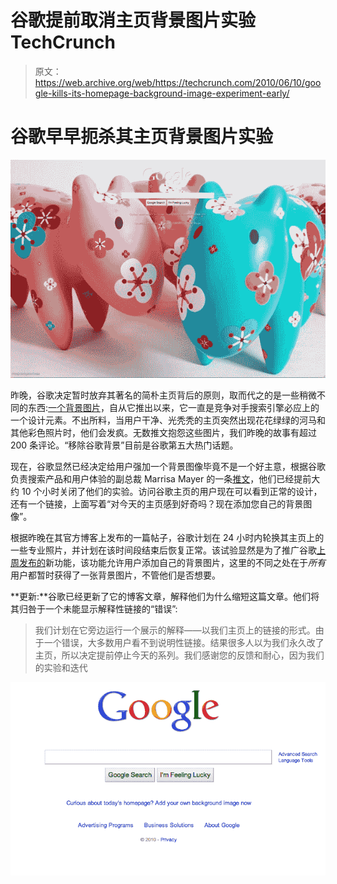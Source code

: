 # 谷歌提前取消主页背景图片实验 TechCrunch

> 原文：<https://web.archive.org/web/https://techcrunch.com/2010/06/10/google-kills-its-homepage-background-image-experiment-early/>

# 谷歌早早扼杀其主页背景图片实验

![](img/511c6cad27e11ba4d4e80ba1bd59dd95.png)

昨晚，谷歌决定暂时放弃其著名的简朴主页背后的原则，取而代之的是一些稍微不同的东西:[一个背景图片](https://web.archive.org/web/20221006115845/https://beta.techcrunch.com/2010/06/09/google-adds-a-background-image-to-its-homepage-by-default-at-least-for-24-hours/)，自从它推出以来，它一直是竞争对手搜索引擎必应上的一个设计元素。不出所料，当用户干净、光秃秃的主页突然出现花花绿绿的河马和其他彩色照片时，他们会发疯。无数推文抱怨这些图片，我们昨晚的故事有超过 200 条评论。“移除谷歌背景”目前是谷歌第五大热门话题。

现在，谷歌显然已经决定给用户强加一个背景图像毕竟不是一个好主意，根据谷歌负责搜索产品和用户体验的副总裁 Marrisa Mayer 的一条[推文](https://web.archive.org/web/20221006115845/http://twitter.com/marissamayer/status/15865817001)，他们已经提前大约 10 个小时关闭了他们的实验。访问谷歌主页的用户现在可以看到正常的设计，还有一个链接，上面写着“对今天的主页感到好奇吗？现在添加您自己的背景图像”。

根据昨晚在其官方博客上发布的一篇帖子，谷歌计划在 24 小时内轮换其主页上的一些专业照片，并计划在该时间段结束后恢复正常。该试验显然是为了推广谷歌[上周发布的](https://web.archive.org/web/20221006115845/https://beta.techcrunch.com/2010/06/02/google-bing-like-backgrounds/)新功能，该功能允许用户添加自己的背景图片，这里的不同之处在于*所有*用户都暂时获得了一张背景图片，不管他们是否想要。

**更新:**谷歌已经更新了它的博客文章，解释他们为什么缩短这篇文章。他们将其归咎于一个未能显示解释性链接的“错误”:

> 我们计划在它旁边运行一个展示的解释——以我们主页上的链接的形式。由于一个错误，大多数用户看不到说明性链接。结果很多人以为我们永久改了主页，所以决定提前停止今天的系列。我们感谢您的反馈和耐心，因为我们的实验和迭代

![](img/cf786202dbdbb0322abd9302b001cbb4.png)
